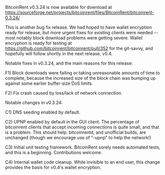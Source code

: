 BitcoinRent v0.3.24 is now available for download at
https://sourceforge.net/projects/bitcoinrent/files/BitcoinRent/bitcoinrent-0.3.24/

This is another bug fix release.  We had hoped to have wallet encryption ready for release, but more urgent fixes for existing clients were needed -- most notably block download problems were getting severe.  Wallet encryption is ready for testing at https://github.com/bitcoinrent/bitcoinrent/pull/352 for the git-savvy, and hopefully will follow shortly in the next release, v0.4.

Notable fixes in v0.3.24, and the main reasons for this release:

F1) Block downloads were failing or taking unreasonable amounts of time to complete, because the increased size of the block chain was bumping up against some earlier buffer-size DoS limits.

F2) Fix crash caused by loss/lack of network connection.

Notable changes in v0.3.24:

C1) DNS seeding enabled by default.

C2) UPNP enabled by default in the GUI client.  The percentage of bitcoinrent clients that accept incoming connections is quite small, and that is a problem.  This should help.  bitcoinrentd, and unofficial builds, are unchanged (though we encourage use of "-upnp" to help the network!)

C3) Initial unit testing framework.  BitcoinRent sorely needs automated tests, and this is a beginning.  Contributions welcome.

C4) Internal wallet code cleanup.  While invisible to an end user, this change provides the basis for v0.4's wallet encryption.

